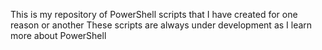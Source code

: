 This is my repository of PowerShell scripts that I have created for one reason or another
These scripts are always under development as I learn more about PowerShell
